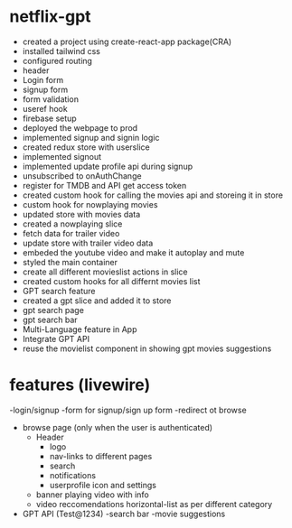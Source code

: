 # netflix-gpt

- created a project using create-react-app package(CRA)
- installed tailwind css
- configured routing
- header
- Login form
- signup form
- form validation
- useref hook
- firebase setup
- deployed the webpage to prod
- implemented signup and signin logic
- created redux store with userslice
- implemented signout
- implemented update profile api during signup
- unsubscribed to onAuthChange 
- register for TMDB and API get access token
- created custom hook for calling the movies api and storeing it in store
- custom hook for nowplaying movies
- updated store with movies data
- created a nowplaying slice
- fetch data for trailer video
- update store with trailer video data
- embeded the youtube video and make it autoplay and mute
- styled the main container
- create all different movieslist actions in slice 
- created custom hooks for all differnt movies list
- GPT search feature
- created a gpt slice and added it to store
- gpt search page
- gpt search bar
- Multi-Language feature in App
- Integrate GPT API
- reuse the movielist component in showing gpt movies suggestions

# features (livewire)
-login/signup
    -form for signup/sign up form 
    -redirect ot browse
- browse page (only when the user is authenticated)
    - Header  
        - logo
        - nav-links to different pages
        - search
        - notifications
        - userprofile icon and settings
    - banner playing video with info
    - video reccomendations horizontal-list as per different category
- GPT API (Test@1234)
    -search bar
    -movie suggestions
